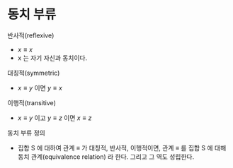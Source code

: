 # 동치 부류

반사적(reflexive)
- $x \equiv x$
- x 는 자기 자신과 동치이다.

대칭적(symmetric)
- $x \equiv y$ 이면 $y \equiv x$

이행적(transitive)
- $x \equiv y$ 이고 $y \equiv z$ 이면 $x \equiv z$

동치 부류 정의
- 집합 S 에 대하여 관계 $\equiv$ 가 대칭적, 반사적, 이행적이면, 관계 $\equiv$  를 집합 S 에 대해 동치 관계(equivalence relation) 라 한다. 그리고 그 역도 성립한다.